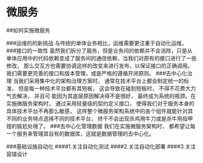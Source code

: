 # 微服务

##如何实施微服务

###运维的的新挑战
与传统的单体业务相比，运维需要更注重于自动化运维。
###接口的一致性
虽然我们拆分了服务，但是业务间的依赖并不会消除，只是从单体应用中的代码依赖变成了服务间的通信依赖，当我们对原有的接口进行了一些修改，
那么交互方也需要协调这样的改变来进行发布，以保证接口的正确调用。我们需要更完善的接口和版本管理，或是严格的遵循开闭原则。
###去中心化治理
当我们采用集中化的架构治理方案时， 通常在技术平台上都会制定统一的标准， 但是每一种技术平台都有其短板， 这会导致在碰到短板时， 不得不花费大力气去解决， 并且可
能因为其底层原因解决得不是很好， 最终成为系统的瓶颈。在实施微服务架构时， 通过采用轻量级的契约定义接口， 使得我们对于服务本身的具体技术平台不再那么敏感，
这样整个微服务架构系统中的各个组件就能针对其不同的业务特点选择不同的技术平台， 终千不会出现杀鸡用牛刀或是杀牛用指甲钳的尴尬处境了。
###去中心化管理数据
我们在实施微服务架构时， 都希望让每一个服务来管理其自有的数据库，这就是数据管理的去中心化。

###基础设施自动化
####1.关注自动化测试
####2.关注自动化部署
####3.关注容错设计

